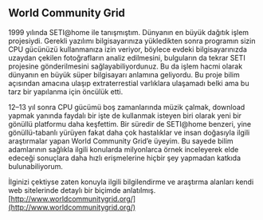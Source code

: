 ## World Community Grid

1999 yılında SETI@home ile tanışmıştım. Dünyanın en büyük dağıtık işlem projesiydi. Gerekli yazılımı bilgisayarınıza yükledikten sonra programın sizin CPU gücünüzü kullanmanıza izin veriyor, böylece evdeki bilgisayarınızda uzaydan çekilen fotoğrafların analiz edilmesini, bulguların da tekrar SETI projesine gönderilmesini sağlayabiliyordunuz. Bu da işlem hacmi olarak dünyanın en büyük süper bilgisayarı anlamına geliyordu. Bu proje bilim açısından amacına ulaşıp extraterrestial varlıklara ulaşamadı belki ama bu tarz bir yapılanma için öncülük etti.

12–13 yıl sonra CPU gücümü boş zamanlarında müzik çalmak, download yapmak yanında faydalı bir işte de kullanmak isteyen biri olarak yeni bir gönüllü platformu daha keşfettim. Bir süredir de SETI@home benzeri, yine gönüllü-tabanlı yürüyen fakat daha çok hastalıklar ve insan doğasıyla ilgili araştırmalar yapan World Community Grid’e üyeyim. Bu sayede bilim adamlarının sağlıkla ilgili konularda milyonlarca örnek inceleyerek elde edeceği sonuçlara daha hızlı erişmelerine hiçbir şey yapmadan katkıda bulunabiliyorum.

İlginizi çektiyse zaten konuyla ilgili bilgilendirme ve araştırma alanları kendi web sitelerinde detaylı bir biçimde anlatılmış. [http://www.worldcommunitygrid.org/](http://www.worldcommunitygrid.org/)